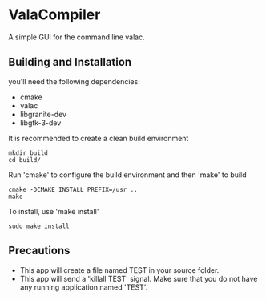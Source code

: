 # ValaCompiler
A simple GUI for the command line valac.

## Building and Installation

you'll need the following dependencies:
* cmake
* valac
* libgranite-dev
* libgtk-3-dev

It is recommended to create a clean build environment

    mkdir build
    cd build/

Run 'cmake' to configure the build environment and then 'make' to build

    cmake -DCMAKE_INSTALL_PREFIX=/usr ..
    make

To install, use 'make install'

    sudo make install

## Precautions

* This app will create a file named TEST in your source folder.
* This app will send a 'killall TEST' signal. Make sure that you do not have any running application named 'TEST'.

